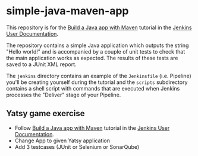 # simple-java-maven-app

This repository is for the
[Build a Java app with Maven](https://jenkins.io/doc/tutorials/build-a-java-app-with-maven/)
tutorial in the [Jenkins User Documentation](https://jenkins.io/doc/).

The repository contains a simple Java application which outputs the string
"Hello world!" and is accompanied by a couple of unit tests to check that the
main application works as expected. The results of these tests are saved to a
JUnit XML report.

The `jenkins` directory contains an example of the `Jenkinsfile` (i.e. Pipeline)
you'll be creating yourself during the tutorial and the `scripts` subdirectory
contains a shell script with commands that are executed when Jenkins processes
the "Deliver" stage of your Pipeline.

## Yatsy game exercise
* Follow
[Build a Java app with Maven](https://jenkins.io/doc/tutorials/build-a-java-app-with-maven/)
tutorial in the [Jenkins User Documentation](https://jenkins.io/doc/).
* Change App to given Yatsy application
* Add 3 testcases (JUnit or Selenium or SonarQube)


